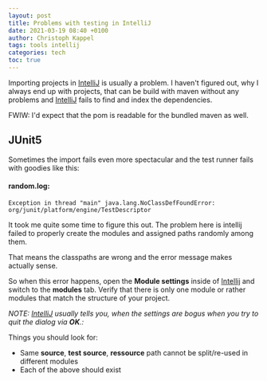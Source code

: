 ```yaml
---
layout: post
title: Problems with testing in IntelliJ
date: 2021-03-19 08:40 +0100
author: Christoph Kappel
tags: tools intellij
categories: tech
toc: true
---
```

Importing projects in [IntelliJ][1] is usually a problem. I haven't figured out, why I always end up
with projects, that can be build with maven without any problems and [IntelliJ][1] fails to find
and index the dependencies.

FWIW: I'd expect that the pom is readable for the bundled maven as well.

## JUnit5

Sometimes the import fails even more spectacular and the test runner fails with goodies like this:

#### **random.log:**
```log
Exception in thread "main" java.lang.NoClassDefFoundError: org/junit/platform/engine/TestDescriptor
```

It took me quite some time to figure this out. The problem here is intellij failed to properly
create the modules and assigned paths randomly among them.

That means the classpaths are wrong and the error message makes actually sense.

So when this error happens, open the **Module settings** inside of [Intellij][1] and switch to the
**modules** tab. Verify that there is only one module or rather modules that match the structure
of your project.

_NOTE: [IntelliJ][1] usually tells you, when the settings are bogus when you try to quit the dialog
via **OK**.:_

Things you should look for:

* Same **source**, **test source**, **ressource** path cannot be split/re-used in different modules
* Each of the above should exist

[1]: https://www.jetbrains.com/idea/
